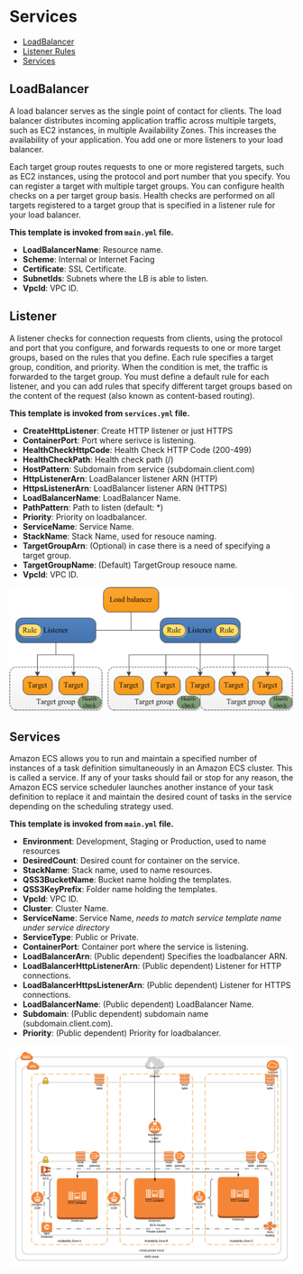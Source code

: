 # Services

* [LoadBalancer](#loadbalancer)
* [Listener Rules](#listener)
* [Services](#services)

## LoadBalancer
A load balancer serves as the single point of contact for clients. The load balancer distributes incoming application traffic across multiple targets, such as EC2 instances, in multiple Availability Zones. This increases the availability of your application. You add one or more listeners to your load balancer.

Each target group routes requests to one or more registered targets, such as EC2 instances, using the protocol and port number that you specify. You can register a target with multiple target groups. You can configure health checks on a per target group basis. Health checks are performed on all targets registered to a target group that is specified in a listener rule for your load balancer.

**This template is invoked from `main.yml` file.**

* **LoadBalancerName**: Resource name.
* **Scheme**: Internal or Internet Facing
* **Certificate**: SSL Certificate.
* **SubnetIds**: Subnets where the LB is able to listen.
* **VpcId**: VPC ID.

## Listener
A listener checks for connection requests from clients, using the protocol and port that you configure, and forwards requests to one or more target groups, based on the rules that you define. Each rule specifies a target group, condition, and priority. When the condition is met, the traffic is forwarded to the target group. You must define a default rule for each listener, and you can add rules that specify different target groups based on the content of the request (also known as content-based routing).

**This template is invoked from `services.yml` file.**

* **CreateHttpListener**: Create HTTP listener or just HTTPS
* **ContainerPort**: Port where serivce is listening.
* **HealthCheckHttpCode**: Health Check HTTP Code (200-499)
* **HealthCheckPath**: Health check path (/)
* **HostPattern**: Subdomain from service (subdomain.client.com)
* **HttpListenerArn**: LoadBalancer listener ARN (HTTP)
* **HttpsListenerArn**: LoadBalancer listener ARN (HTTPS)
* **LoadBalancerName**: LoadBalancer Name.
* **PathPattern**: Path to listen (default: \*)
* **Priority**: Priority on loadbalancer.
* **ServiceName**: Service Name.
* **StackName**: Stack Name, used for resouce naming.
* **TargetGroupArn**: (Optional) in case there is a need of specifying a target group.
* **TargetGroupName**: (Default) TargetGroup resouce name.
* **VpcId**: VPC ID.

![VPC Diagram](../images/loadbalancer.png)

## Services
Amazon ECS allows you to run and maintain a specified number of instances of a task definition simultaneously in an Amazon ECS cluster. This is called a service. If any of your tasks should fail or stop for any reason, the Amazon ECS service scheduler launches another instance of your task definition to replace it and maintain the desired count of tasks in the service depending on the scheduling strategy used.

**This template is invoked from `main.yml` file.**

* **Environment**: Development, Staging or Production, used to name resources
* **DesiredCount**: Desired count for container on the service.
* **StackName**: Stack name, used to name resources.
* **QSS3BucketName**: Bucket name holding the templates.
* **QSS3KeyPrefix**: Folder name holding the templates.
* **VpcId**: VPC ID.
* **Cluster**: Cluster Name.
* **ServiceName**: Service Name, *needs to match service template name under service directory*
* **ServiceType**: Public or Private.
* **ContainerPort**: Container port where the service is listening.
* **LoadBalancerArn**: (Public dependent) Specifies the loadbalancer ARN.
* **LoadBalancerHttpListenerArn**: (Public dependent) Listener for HTTP connections.
* **LoadBalancerHttpsListenerArn**: (Public dependent) Listener for HTTPS connections.
* **LoadBalancerName**: (Public dependent) LoadBalancer Name.
* **Subdomain**: (Public dependent) subdomain name (subdomain.client.com).
* **Priority**: (Public dependent) Priority for loadbalancer.

![VPC Diagram](../images/clientApps.png)
